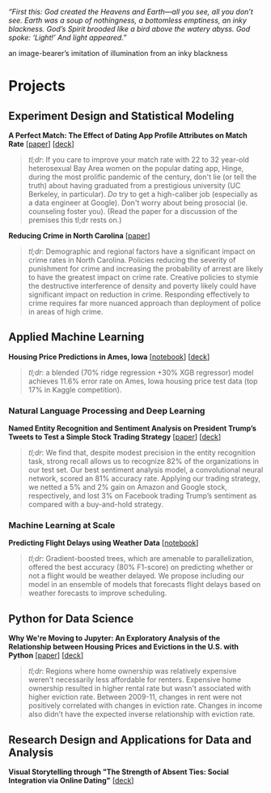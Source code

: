 _“First this: God created the Heavens and Earth—all you see, all you don’t see. Earth was a soup of nothingness, a bottomless emptiness, an inky blackness. God’s Spirit brooded like a bird above the watery abyss. God spoke: ‘Light!’ And light appeared.”_

an image-bearer’s imitation of illumination from an inky blackness

# Projects

## Experiment Design and Statistical Modeling
**A Perfect Match: The Effect of Dating App Profile Attributes on Match Rate** \[[paper]()\] \[[deck]()\] 
> _tl;dr_: If you care to improve your match rate with 22 to 32 year-old heterosexual Bay Area women on the popular dating app, Hinge, during the most prolific pandemic of the century, don't lie (or tell the truth) about having graduated from a prestigious university (UC Berkeley, in particular). _Do_ try to get a high-caliber job (especially as a data engineer at Google). Don't worry about being prosocial (ie. counseling foster you). (Read the paper for a discussion of the premises this tl;dr rests on.)

**Reducing Crime in North Carolina** \[[paper]()\] 
> _tl;dr_: Demographic and regional factors have a significant impact on crime rates in North Carolina. Policies reducing the severity of punishment for crime and increasing the probability of arrest are likely to have the greatest impact on crime rate. Creative policies to stymie the destructive interference of density and poverty likely could have significant impact on reduction in crime. Responding effectively to crime requires far more nuanced approach than deployment of police in areas of high crime.
  
## Applied Machine Learning
**Housing Price Predictions in Ames, Iowa** \[[notebook]()\] \[[deck]()\]  
> _tl;dr_: a blended (70% ridge regression +30% XGB regressor) model achieves 11.6% error rate on Ames, Iowa housing price test data (top 17% in Kaggle competition).

### Natural Language Processing and Deep Learning 
**Named Entity Recognition and Sentiment Analysis on President Trump’s Tweets to Test a Simple Stock Trading Strategy** \[[paper]()\] \[[deck]()\]
>_tl;dr_: We find that, despite modest precision in the entity recognition task, strong recall allows us to recognize 82% of the organizations in our test set. Our best sentiment analysis model, a convolutional neural network, scored an 81% accuracy rate. Applying our trading strategy, we netted a 5% and 2% gain on Amazon and Google stock, respectively, and lost 3% on Facebook trading Trump’s sentiment as compared with a buy-and-hold strategy.

### Machine Learning at Scale
**Predicting Flight Delays using Weather Data** \[[notebook]()\]
> _tl;dr_: Gradient-boosted trees, which are amenable to parallelization, offered the best accuracy (80% F1-score) on predicting whether or not a flight would be weather delayed. We propose including our model in an ensemble of models that forecasts flight delays based on weather forecasts to improve scheduling.

## Python for Data Science
**Why We're Moving to Jupyter: An Exploratory Analysis of the Relationship between Housing Prices and Evictions in the U.S. with Python** \[[paper]()\] \[[deck]()\] 
> _tl;dr_: Regions where home ownership was relatively expensive weren't necessarily less affordable for renters. Expensive home ownership resulted in higher rental rate but wasn't associated with higher eviction rate. Between 2009-11, changes in rent were not positively correlated with changes in eviction rate. Changes in income also didn’t have the expected inverse relationship with eviction rate.

## Research Design and Applications for Data and Analysis
**Visual Storytelling through "The Strength of Absent Ties: Social Integration via Online Dating"** \[[deck]()\] 
 

